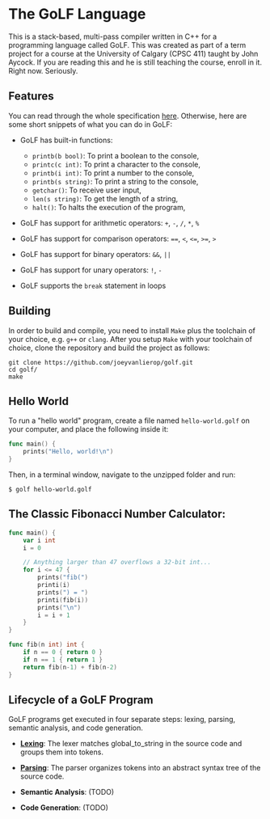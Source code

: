 # The GoLF Language

This is a stack-based, multi-pass compiler written in C++ for a programming language called GoLF. This was created as part of a term project for a course at the University of Calgary (CPSC 411) taught by John Aycock. If you are reading this and he is still teaching the course, enroll in it. Right now. Seriously.

## Features

You can read through the whole specification [here](./SPECIFICATION.md). Otherwise, here are some short snippets of what you can do in GoLF:

- GoLF has built-in functions:

  - `printb(b bool)`: To print a boolean to the console,
  - `printc(c int)`: To print a character to the console,
  - `printb(i int)`: To print a number to the console,
  - `printb(s string)`: To print a string to the console,
  - `getchar()`: To receive user input,
  - `len(s string)`: To get the length of a string,
  - `halt()`: To halts the execution of the program,

- GoLF has support for arithmetic operators: `+`, `-`, `/`, `*`, `%`

- GoLF has support for comparison operators: `==`, `<`, `<=`, `>=`, `>`

- GoLF has support for binary operators: `&&`, `||`

- GoLF has support for unary operators: `!`, `-`

- GoLF supports the `break` statement in loops

## Building

In order to build and compile, you need to install `Make` plus the toolchain of your choice, e.g. `g++` or `clang`. After you setup `Make` with your toolchain of choice, clone the repository and build the project as follows:

```shell
git clone https://github.com/joeyvanlierop/golf.git
cd golf/
make
```

## Hello World

To run a "hello world" program, create a file named `hello-world.golf` on your computer, and place the following inside it:

```go
func main() {
    prints("Hello, world!\n")
}
```

Then, in a terminal window, navigate to the unzipped folder and run:

```shell
$ golf hello-world.golf
```

## The Classic Fibonacci Number Calculator:

```go
func main() {
    var i int
    i = 0

    // Anything larger than 47 overflows a 32-bit int...
    for i <= 47 {
        prints("fib(")
        printi(i)
        prints(") = ")
        printi(fib(i))
        prints("\n")
        i = i + 1
    }
}

func fib(n int) int {
    if n == 0 { return 0 }
    if n == 1 { return 1 }
    return fib(n-1) + fib(n-2)
}
```

<!-- ### A Little Greeting Loop

```go
while true {
    var name = input("Who are we greeting? ");
    print("Hello there, " + name + "!\n");

    if input("Greet again? (y/n): ") != "y" {
        break;
    }
}
``` -->

## Lifecycle of a GoLF Program

GoLF programs get executed in four separate steps: lexing, parsing, semantic analysis, and code generation.

- [**Lexing**](./src/lexer.cpp): The lexer matches global_to_string in the source code and groups them into tokens.

- [**Parsing**](./src/parser.cpp): The parser organizes tokens into an abstract syntax tree of the source code.

- **Semantic Analysis**: (TODO)

- **Code Generation**: (TODO)
